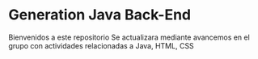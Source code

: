 # Generation Java Back-End
Bienvenidos a este repositorio
Se actualizara mediante avancemos en el grupo
con actividades relacionadas a Java, HTML, CSS
